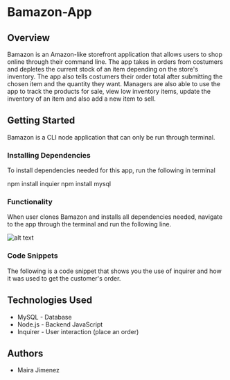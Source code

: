 # Bamazon-App
## Overview
Bamazon is an Amazon-like storefront application that allows users to shop online through their command line. The app takes in orders from costumers and depletes the current stock of an item depending on the store's inventory. The app also tells costumers their order total after submitting the chosen item and the quantity they want. Managers are also able to use the app to track the products for sale, view low inventory items, update the inventory of an item and also  add a new item to sell. 

## Getting Started
Bamazon is a CLI node application that can only be run through terminal.

### Installing Dependencies
To install dependencies needed for this app, run the following in terminal

npm install inquier
npm install mysql

### Functionality
When user clones Bamazon and installs all dependencies needed, navigate to the app through the terminal and run the following line. 

![alt text](photos/Bamazon.gif)




### Code Snippets
The following is a code snippet that shows you the use of inquirer and how it was used to get the customer's order.

## Technologies Used
* MySQL - Database
* Node.js - Backend JavaScript 
* Inquirer - User interaction (place an order)
## Authors
* Maira Jimenez
